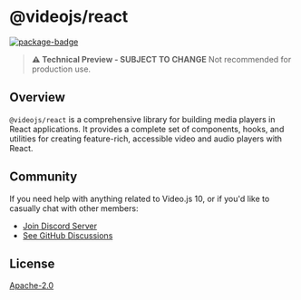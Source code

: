 # @videojs/react

[![package-badge]][package]

> **⚠️ Technical Preview - SUBJECT TO CHANGE** Not recommended for production use.

## Overview

`@videojs/react` is a comprehensive library for building media players in React applications. It
provides a complete set of components, hooks, and utilities for creating feature-rich, accessible
video and audio players with React.

## Community

If you need help with anything related to Video.js 10, or if you'd like to casually chat with other
members:

- [Join Discord Server][discord]
- [See GitHub Discussions][gh-discussions]

## License

[Apache-2.0](./LICENSE)

[package]: https://www.npmjs.com/package/@videojs/react
[package-badge]: https://img.shields.io/npm/v/%40videojs%2Freact%40next
[discord]: https://discord.gg/b664Gq3pdy
[gh-discussions]: https://github.com/muxinc/vjs-10-monorepo/discussions
